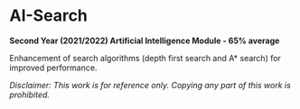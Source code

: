 # AI-Search
**Second Year (2021/2022) Artificial Intelligence Module - 65% average**

Enhancement of search algorithms (depth first search and A* search) for improved performance.

_Disclaimer: This work is for reference only. Copying any part of this work is prohibited._
